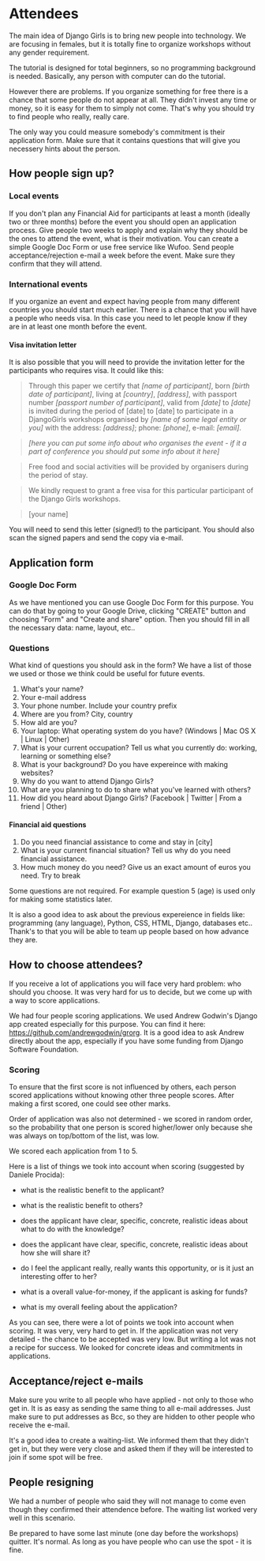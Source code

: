 # Attendees

The main idea of Django Girls is to bring new people into technology. We are focusing in females, but it is totally fine to organize workshops without any gender requirement.

The tutorial is designed for total beginners, so no programming background is needed. Basically, any person with computer can do the tutorial.

However there are problems. If you organize something for free there is a chance that some people do not appear at all. They didn't invest any time or money, so it is easy for them to simply not come. That's why you should try to find people who really, really care.

The only way you could measure somebody's commitment is their application form. Make sure that it contains questions that will give you necessery hints about the person.

## How people sign up?

### Local events

If you don't plan any Financial Aid for participants at least a month (ideally two or three months) before the event you should open an application process. Give people two weeks to apply and explain why they should be the ones to attend the event, what is their motivation. You can create a simple Google Doc Form or use free service like Wufoo. Send people acceptance/rejection e-mail a week before the event. Make sure they confirm that they will attend.

### International events

If you organize an event and expect having people from many different countries you should start much earlier. There is a chance that you will have a people who needs visa. In this case you need to let people know if they are in at least one month before the event.

#### Visa invitation letter

It is also possible that you will need to provide the invitation letter for the participants who requires visa. It could like this:

> Through this paper we certify  that _[name of participant]_, born _[birth date of participant]_, living at _[country]_, _[address]_, with passport number _[passport number of participant]_, valid from _[date]_ to _[date]_ is invited during the period of [date] to [date] to participate in a DjangoGirls workshops organised by _[name of some legal entity or you]_ with the address: _[address]_; phone: _[phone]_, e-mail: _[email]_.

> _[here you can put some info about who organises the event - if it a part of conference you should put some info about it here]_

> Free food and social activities will be provided by organisers during the period of stay.

> We kindly request to grant a free visa for this particular participant of the Django Girls workshops.

> [your name]

You will need to send this letter (signed!) to the participant. You should also scan the signed papers and send the copy via e-mail.

## Application form

### Google Doc Form

As we have mentioned you can use Google Doc Form for this purpose. You can do that by going to your Google Drive, clicking "CREATE" button and choosing "Form" and "Create and share" option. Then you should fill in all the necessary data: name, layout, etc..

### Questions

What kind of questions you should ask in the form? We have a list of those we used or those we think could be useful for future events.

1. What's your name?
2. Your e-mail address
3. Your phone number. Include your country prefix
4. Where are you from? City, country
5. How ald are you?
6. Your laptop: What operating system do you have? (Windows | Mac OS X | Linux | Other)
7. What is your current occupation? Tell us what you currently do: working, learning or something else?
8. What is your background? Do you have expereince with making websites?
9. Why do you want to attend Django Girls?
10. What are you planning to do to share what you've learned with others?
11. How did you heard about Django Girls? (Facebook | Twitter | From a friend | Other)

#### Financial aid questions

1. Do you need financial assistance to come and stay in [city]
2. What is your current financial situation? Tell us why do you need financial assistance.
3. How much money do you need? Give us an exact amount of euros you need. Try to break

Some questions are not required. For example question 5 (age) is used only for making some statistics later.

It is also a good idea to ask about the previous expereience in fields like: programming (any language), Python, CSS, HTML, Django, databases etc.. Thank's to that you will be able to team up people based on how advance they are.

## How to choose attendees?

If you receive a lot of applications you will face very hard problem: who should you choose. It was very hard for us to decide, but we come up with a way to score applications.

We had four people scoring applications. We used Andrew Godwin's Django app created especially for this purpose. You can find it here: https://github.com/andrewgodwin/grorg. It is a good idea to ask Andrew directly about the app, especially if you have some funding from Django Software Foundation.

### Scoring

To ensure that the first score is not influenced by others, each person scored applications without knowing other three people scores. After making a first scored, one could see other marks.

Order of application was also not determined - we scored in random order, so the probability that one person is scored higher/lower only because she was always on top/bottom of the list, was low.

We scored each application from 1 to 5.

Here is a list of things we took into account when scoring (suggested by Daniele Procida):

* what is the realistic benefit to the applicant?

* what is the realistic benefit to others?

* does the applicant have clear, specific, concrete, realistic ideas about what to do with the knowledge?

* does the applicant have clear, specific, concrete, realistic ideas about how she will share it?

* do I feel the applicant really, really wants this opportunity, or is it just an interesting offer to her?

* what is a overall value-for-money, if the applicant is asking for funds?

* what is my overall feeling about the application?

As you can see, there were a lot of points we took into account when scoring. It was very, very hard to get in. If the application was not very detailed - the chance to be accepted was very low. But writing a lot was not a recipe for success. We looked for concrete ideas and commitments in applications.

## Acceptance/reject e-mails

Make sure you write to all people who have applied - not only to those who get in. It is as easy as sending the same thing to all e-mail addresses. Just make sure to put addresses as Bcc, so they are hidden to other people who receive the e-mail.

It's a good idea to create a waiting-list. We informed them that they didn't get in, but they were very close and asked them if they will be interested to join if some spot will be free.

## People resigning

We had a number of people who said they will not manage to come even though they confirmed their attendence before. The waiting list worked very well in this scenario.

Be prepared to have some last minute (one day before the workshops) quitter. It's normal. As long as you have people who can use the spot - it is fine.


